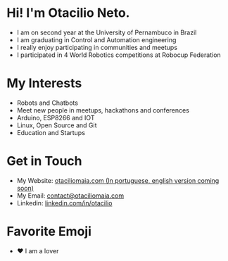 # Hi! I'm Otacilio Neto.
* I am on second year at the University of Pernambuco in Brazil
* I am graduating in Control and Automation engineering
* I really enjoy participating in communities and meetups
* I participated in 4 World Robotics competitions at Robocup Federation

# My Interests
* Robots and Chatbots
* Meet new people in meetups, hackathons and conferences
* Arduino, ESP8266 and IOT
* Linux, Open Source and Git
* Education and Startups

# Get in Touch
* My Website: [otaciliomaia.com (In portuguese, english version coming soon)](otaciliomaia.com)
* My Email: [contact@otaciliomaia.com](contact@otaciliomaia.com)
* Linkedin: [linkedin.com/in/otacilio](https://linkedin.com/in/otacilio)

# Favorite Emoji
* :heart: I am a lover
